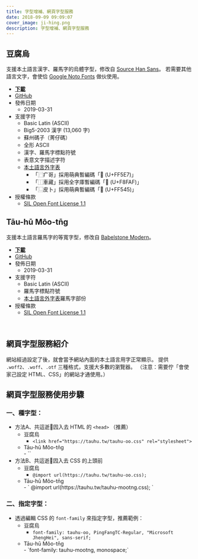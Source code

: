 ```yaml
---
title: 字型增補、網頁字型服務
date: 2018-09-09 09:09:07
cover_image: ji-hing.png
description: 字型增補、網頁字型服務
---
```


## 豆腐烏

支援本土語言漢字、羅馬字的烏體字型，修改自 [Source Han Sans](https://github.com/adobe-fonts/source-han-sans)。
若需要其他語言文字，會使佮 [Google Noto Fonts](https://www.google.com/get/noto/) 做伙使用。

- **[下載](https://github.com/tauhu-tw/tauhu-oo/raw/master/TauhuOo-Regular.otf)**
- [GitHub](https://github.com/tauhu-tw/tauhu-oo)
- 發佈日期
	- 2019-03-31
- 支援字符
	- Basic Latin (ASCII)
	- Big5-2003 漢字 (13,060 字)
	- 蘇州碼子（菁仔碼）
	- 全形 ASCII
	- 漢字、羅馬字標點符號
	- 表意文字描述字符
	- [本土語言外字表](/gua-ji-pio/)
		- 「⿸疒哥」採用萌典暫編碼「󿗧 (U+FF5E7)」
		- 「⿰車藏」採用全字庫暫編碼「󸾯 (U+F8FAF)」
		- 「⿺皮卜」採用萌典暫編碼「󿕅 (U+FF545)」
- 授權條款
	- [SIL Open Font License 1.1](https://scripts.sil.org/OFL)

## <div class=mootng>Tāu-hū Môo-tn̄g</div>

支援本土語言羅馬字的等寬字型，修改自 [Babelstone Modern](http://www.babelstone.co.uk/Fonts/Download/BabelStoneModern.ttf)。

- **[下載](https://github.com/tauhu-tw/tauhu-mootng/raw/master/TauhuMootng-Regular.otf)**
- [GitHub](https://github.com/tauhu-tw/tauhu-mootng)
- 發佈日期
	- 2019-03-31
- 支援字符
	- Basic Latin (ASCII)
	- 羅馬字標點符號
	- [本土語言外字表](/gua-ji-pio/)羅馬字部份
- 授權條款
	- [SIL Open Font License 1.1](https://scripts.sil.org/OFL)

<br>

## 網頁字型服務紹介
網站經過設定了後，就會當予網站內面的本土語言用字正常顯示。
提供 `.woff2`、`.woff`、`.otf` 三種格式，支援大多數的瀏覽器。
（注意：需要佇「會使家己設定 HTML、CSS」的網站才通使用。）

## 網頁字型服務使用步驟

### 一、種字型：

- 方法A、共這逝囥入去 HTML 的 `<head>` （推薦）
	- 豆腐烏
		- `<link href="https://tauhu.tw/tauhu-oo.css" rel="stylesheet">`
	- <div class=mootng> Tāu-hū Môo-tn̄g </div>
		- `<link href="https://tauhu.tw/tauhu-mootng.css" rel="stylesheet">`
- 方法B、共這逝囥入去 CSS 的上頭前
	- 豆腐烏
		- ` @import url(https://tauhu.tw/tauhu-oo.css); `
	- <div class=mootng> Tāu-hū Môo-tn̄g </div>
		- ` @import url(https://tauhu.tw/tauhu-mootng.css); `

### 二、指定字型：

- 透過編輯 CSS 的 `font-family` 來指定字型，推薦範例：
	- 豆腐烏
		- `font-family: tauhu-oo, PingFangTC-Regular, "Microsoft JhengHei", sans-serif;`
	- <div class=mootng> Tāu-hū Môo-tn̄g </div>
		- `font-family: tauhu-mootng, monospace;`
